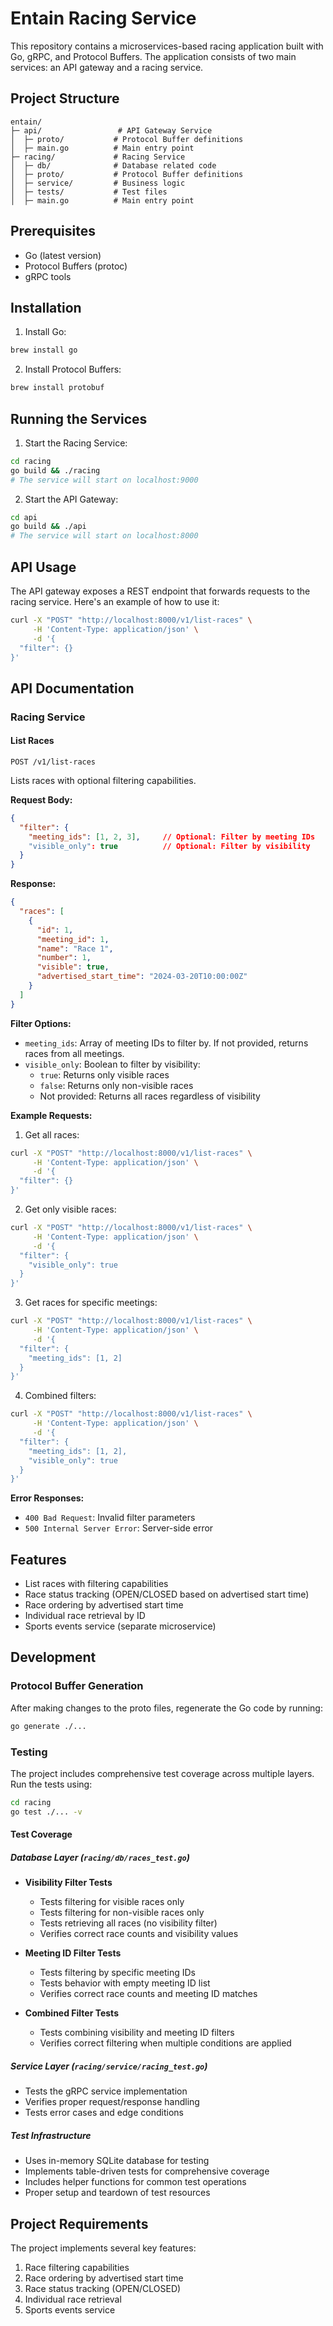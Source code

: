 # Entain Racing Service

This repository contains a microservices-based racing application built with Go, gRPC, and Protocol Buffers. The application consists of two main services: an API gateway and a racing service.

## Project Structure

```
entain/
├─ api/                 # API Gateway Service
│  ├─ proto/           # Protocol Buffer definitions
│  ├─ main.go          # Main entry point
├─ racing/             # Racing Service
│  ├─ db/              # Database related code
│  ├─ proto/           # Protocol Buffer definitions
│  ├─ service/         # Business logic
│  ├─ tests/           # Test files
│  ├─ main.go          # Main entry point
```

## Prerequisites

- Go (latest version)
- Protocol Buffers (protoc)
- gRPC tools

## Installation

1. Install Go:
```bash
brew install go
```

2. Install Protocol Buffers:
```bash
brew install protobuf
```

## Running the Services

1. Start the Racing Service:
```bash
cd racing
go build && ./racing
# The service will start on localhost:9000
```

2. Start the API Gateway:
```bash
cd api
go build && ./api
# The service will start on localhost:8000
```

## API Usage

The API gateway exposes a REST endpoint that forwards requests to the racing service. Here's an example of how to use it:

```bash
curl -X "POST" "http://localhost:8000/v1/list-races" \
     -H 'Content-Type: application/json' \
     -d '{
  "filter": {}
}'
```

## API Documentation

### Racing Service

#### List Races
`POST /v1/list-races`

Lists races with optional filtering capabilities.

**Request Body:**
```json
{
  "filter": {
    "meeting_ids": [1, 2, 3],     // Optional: Filter by meeting IDs
    "visible_only": true          // Optional: Filter by visibility
  }
}
```

**Response:**
```json
{
  "races": [
    {
      "id": 1,
      "meeting_id": 1,
      "name": "Race 1",
      "number": 1,
      "visible": true,
      "advertised_start_time": "2024-03-20T10:00:00Z"
    }
  ]
}
```

**Filter Options:**
- `meeting_ids`: Array of meeting IDs to filter by. If not provided, returns races from all meetings.
- `visible_only`: Boolean to filter by visibility:
  - `true`: Returns only visible races
  - `false`: Returns only non-visible races
  - Not provided: Returns all races regardless of visibility

**Example Requests:**

1. Get all races:
```bash
curl -X "POST" "http://localhost:8000/v1/list-races" \
     -H 'Content-Type: application/json' \
     -d '{
  "filter": {}
}'
```

2. Get only visible races:
```bash
curl -X "POST" "http://localhost:8000/v1/list-races" \
     -H 'Content-Type: application/json' \
     -d '{
  "filter": {
    "visible_only": true
  }
}'
```

3. Get races for specific meetings:
```bash
curl -X "POST" "http://localhost:8000/v1/list-races" \
     -H 'Content-Type: application/json' \
     -d '{
  "filter": {
    "meeting_ids": [1, 2]
  }
}'
```

4. Combined filters:
```bash
curl -X "POST" "http://localhost:8000/v1/list-races" \
     -H 'Content-Type: application/json' \
     -d '{
  "filter": {
    "meeting_ids": [1, 2],
    "visible_only": true
  }
}'
```

**Error Responses:**
- `400 Bad Request`: Invalid filter parameters
- `500 Internal Server Error`: Server-side error

## Features

- List races with filtering capabilities
- Race status tracking (OPEN/CLOSED based on advertised start time)
- Race ordering by advertised start time
- Individual race retrieval by ID
- Sports events service (separate microservice)

## Development

### Protocol Buffer Generation

After making changes to the proto files, regenerate the Go code by running:

```bash
go generate ./...
```

### Testing

The project includes comprehensive test coverage across multiple layers. Run the tests using:

```bash
cd racing
go test ./... -v
```

#### Test Coverage

##### Database Layer (`racing/db/races_test.go`)
- **Visibility Filter Tests**
  - Tests filtering for visible races only
  - Tests filtering for non-visible races only
  - Tests retrieving all races (no visibility filter)
  - Verifies correct race counts and visibility values

- **Meeting ID Filter Tests**
  - Tests filtering by specific meeting IDs
  - Tests behavior with empty meeting ID list
  - Verifies correct race counts and meeting ID matches

- **Combined Filter Tests**
  - Tests combining visibility and meeting ID filters
  - Verifies correct filtering when multiple conditions are applied

##### Service Layer (`racing/service/racing_test.go`)
- Tests the gRPC service implementation
- Verifies proper request/response handling
- Tests error cases and edge conditions

##### Test Infrastructure
- Uses in-memory SQLite database for testing
- Implements table-driven tests for comprehensive coverage
- Includes helper functions for common test operations
- Proper setup and teardown of test resources

## Project Requirements

The project implements several key features:

1. Race filtering capabilities
2. Race ordering by advertised start time
3. Race status tracking (OPEN/CLOSED)
4. Individual race retrieval
5. Sports events service


